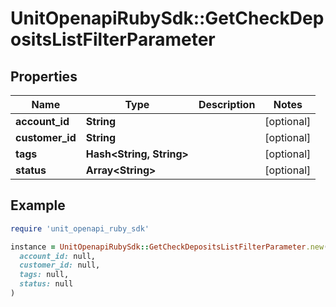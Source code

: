 # UnitOpenapiRubySdk::GetCheckDepositsListFilterParameter

## Properties

| Name | Type | Description | Notes |
| ---- | ---- | ----------- | ----- |
| **account_id** | **String** |  | [optional] |
| **customer_id** | **String** |  | [optional] |
| **tags** | **Hash&lt;String, String&gt;** |  | [optional] |
| **status** | **Array&lt;String&gt;** |  | [optional] |

## Example

```ruby
require 'unit_openapi_ruby_sdk'

instance = UnitOpenapiRubySdk::GetCheckDepositsListFilterParameter.new(
  account_id: null,
  customer_id: null,
  tags: null,
  status: null
)
```

